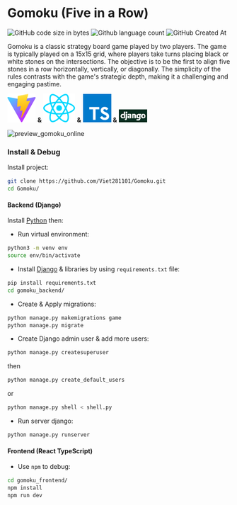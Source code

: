 # Gomoku (Five in a Row)

![GitHub code size in bytes](https://img.shields.io/github/languages/code-size/Viet281101/Gomoku) ![Github language count](https://img.shields.io/github/languages/count/Viet281101/Gomoku) ![GitHub Created At](https://img.shields.io/github/created-at/Viet281101/Gomoku)

Gomoku is a classic strategy board game played by two players.
The game is typically played on a 15x15 grid, where players take turns placing black or white stones on the intersections.
The objective is to be the first to align five stones in a row horizontally, vertically, or diagonally.
The simplicity of the rules contrasts with the game's strategic depth, making it a challenging and engaging pastime.

[![alt text](gomoku_frontend/public/vite.svg)](https://vitejs.dev/) **&** [![alt text](gomoku_frontend/public/react.svg)](https://react.dev/)  **&** [![alt text](gomoku_frontend/public/typescript.svg)](https://www.typescriptlang.org/) **&** [![alt text](gomoku_frontend/public/image.png)](https://www.djangoproject.com/)


![preview_gomoku_online](https://github.com/user-attachments/assets/f574619d-11ff-4de5-aecb-84f7d9cb0c89)

### Install & Debug

Install project:
```bash
git clone https://github.com/Viet281101/Gomoku.git
cd Gomoku/
```

#### Backend (Django)

Install [Python](https://www.python.org/) then:

- Run virtual environment:
```bash
python3 -m venv env
source env/bin/activate
```

- Install [Django](https://www.djangoproject.com/download/) & libraries by using `requirements.txt` file:
```bash
pip install requirements.txt
cd gomoku_backend/
```

- Create & Apply migrations:
```bash
python manage.py makemigrations game
python manage.py migrate
```

- Create Django admin user & add more users:
```bash
python manage.py createsuperuser
```
then
```bash
python manage.py create_default_users
```
or
```bash
python manage.py shell < shell.py
```

- Run server django:
```bash
python manage.py runserver
```

#### Frontend (React TypeScript)

- Use `npm` to debug:
```bash
cd gomoku_frontend/
npm install
npm run dev
```
